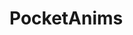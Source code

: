 # PocketAnims

<a href="/p32929/AndroidEasySQL-Library/blob/master"><img src="https://camo.githubusercontent.com/ca57d9cc3248c071e44d166fc50a46adb162c38e1d9dab87b4de998c9fd4d2fe/68747470733a2f2f62616467656e2e6e65742f6769746875622f636865636b732f7033323932392f416e64726f69644561737953514c2d4c696272617279" alt="" data-canonical-src="https://badgen.net/github/checks/p32929/AndroidEasySQL-Library" style="max-width:100%;"></a>
